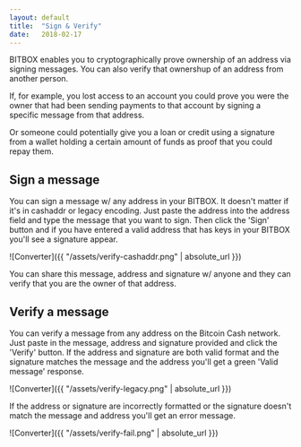 ```yaml
---
layout: default
title:  "Sign & Verify"
date:   2018-02-17
---
```


BITBOX enables you to cryptographically prove ownership of an address via signing messages. You can also verify that ownershup of an address from another person.

If, for example, you lost access to an account you could prove you were the owner that had been sending payments to that account by signing a specific message from that address.

Or someone could potentially give you a loan or credit using a signature from a wallet holding a certain amount of funds as proof that you could repay them.

## Sign a message

You can sign a message w/ any address in your BITBOX. It doesn't matter if it's in cashaddr or legacy encoding. Just paste the address into the address field and type the message that you want to sign. Then click the 'Sign' button and if you have entered a valid address that has keys in your BITBOX you'll see a signature appear.

![Converter]({{ "/assets/verify-cashaddr.png" | absolute_url }})

You can share this message, address and signature w/ anyone and they can verify that you are the owner of that address.

## Verify a message

You can verify a message from any address on the Bitcoin Cash network. Just paste in the message, address and signature provided and click the 'Verify' button. If the address and signature are both valid format and the signature matches the message and the address you'll get a green 'Valid message' response.

![Converter]({{ "/assets/verify-legacy.png" | absolute_url }})

If the address or signature are incorrectly formatted or the signature doesn't match the message and address you'll get an error message.

![Converter]({{ "/assets/verify-fail.png" | absolute_url }})
